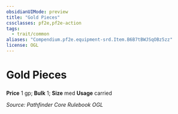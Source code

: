 ```yaml
---
obsidianUIMode: preview
title: "Gold Pieces"
cssclasses: pf2e,pf2e-action
tags:
  - trait/common
aliases: "Compendium.pf2e.equipment-srd.Item.B6B7tBWJSqOBz5zz"
license: OGL
---
```

# Gold Pieces

### 


**Price** 1 gp; 
**Bulk** 1; **Size** med
**Usage** carried



*Source: Pathfinder Core Rulebook*
*OGL*